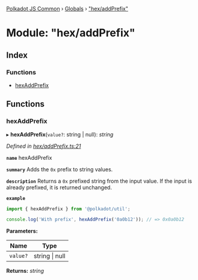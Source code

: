 [Polkadot JS Common](../README.md) › [Globals](../globals.md) › ["hex/addPrefix"](_hex_addprefix_.md)

# Module: "hex/addPrefix"

## Index

### Functions

* [hexAddPrefix](_hex_addprefix_.md#hexaddprefix)

## Functions

###  hexAddPrefix

▸ **hexAddPrefix**(`value?`: string | null): *string*

*Defined in [hex/addPrefix.ts:21](https://github.com/polkadot-js/common/blob/f76a4a98/packages/util/src/hex/addPrefix.ts#L21)*

**`name`** hexAddPrefix

**`summary`** Adds the `0x` prefix to string values.

**`description`** 
Returns a `0x` prefixed string from the input value. If the input is already prefixed, it is returned unchanged.

**`example`** 
<BR>

```javascript
import { hexAddPrefix } from '@polkadot/util';

console.log('With prefix', hexAddPrefix('0a0b12')); // => 0x0a0b12
```

**Parameters:**

Name | Type |
------ | ------ |
`value?` | string &#124; null |

**Returns:** *string*
